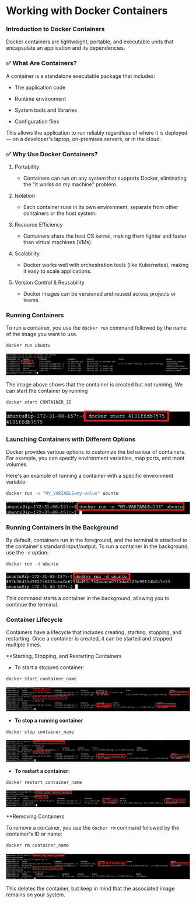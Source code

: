 # Working with Docker Containers

### Introduction to Docker Containers

Docker containers are lightweight, portable, and executable units that encapsulate an application and its dependencies.

### ✅ What Are Containers?
A container is a standalone executable package that includes:

- The application code

- Runtime environment

- System tools and libraries

- Configuration files

This allows the application to run reliably regardless of where it is deployed — on a developer's laptop, on-premises servers, or in the cloud.

### ✅ Why Use Docker Containers?
1. Portability

    - Containers can run on any system that supports Docker, eliminating the "it works on my machine" problem.

2. Isolation

    - Each container runs in its own environment, separate from other containers or the host system.

3. Resource Efficiency

    - Containers share the host OS kernel, making them lighter and faster than virtual machines (VMs).

4. Scalability

    - Docker works well with orchestration tools (like Kubernetes), making it easy to scale applications.

5. Version Control & Reusability

    - Docker images can be versioned and reused across projects or teams.

### Running Containers

To run a container, you use the `docker run` command followed by the name of the image you want to use.

```bash
docker run ubuntu
```
![](img/1.%20docker%20run.png)

The image above shows that the container is created but not running. We can start the container by running
```bash
docker start CONTAINER_ID
```
![](img/3.%20start%20container.png)

### Launching Containers with Different Options

Docker provides various options to customize the behaviour of containers. For example, you can specify environment variables, map ports, and mont volumes.

Here's an example of running a container with a specific environment variable:

```bash
docker run -e "MY_VARIABLE=my-value" ubuntu
```
![](img/2.%20environment%20variable.png)

### Running Containers in the Background

By default, containers run in the foreground, and the terminal is attached to the container's standard input/output. To run a container in the background, use the `-d` option:
```bash
docker run -d ubuntu
```
![](img/4.%20docker%20run%20detached.png)

This command starts a container in the background, allowing you to continue the terminal.

### Container Lifecycle

Containers have a lifecycle that includes creating, starting, stopping, and restarting. Once a container is created, it can be started and stopped multiple times.

**Starting, Stopping, and Restarting Containers

- To start a stopped container:
```bash
docker start container_name
```
![](img/5.%20docker%20start%20container.png)

- **To stop a running container**
```bash
docker stop container_name
```
![](img/6.%20stop%20docker%20container.png)

- **To restart a container:**
```bash
docker restart container_name
```
![](img/7.%20restart%20docker%20container.png)

**Removing Containers

To remove a container, you use the `docker rm` command followed by the container's ID or name:
```bash
docker rm container_name
```
![](img/8.%20docker%20rm.png)

This deletes the container, but keep in mind that the associated image remains on your system.



